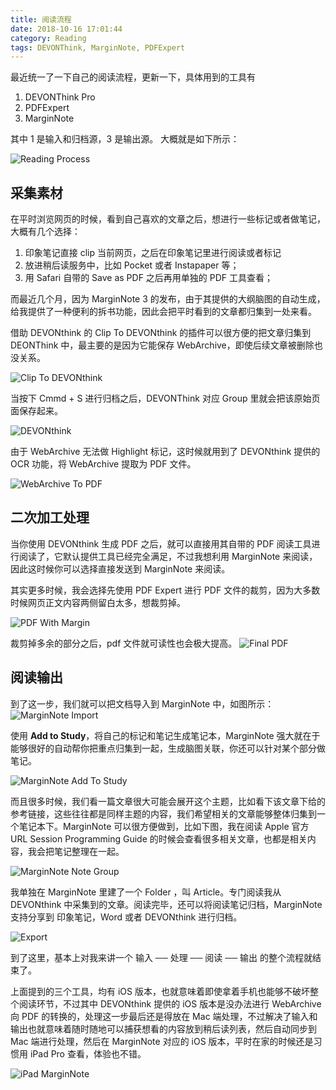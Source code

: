 ```yaml
---
title: 阅读流程
date: 2018-10-16 17:01:44
category: Reading
tags: DEVONThink, MarginNote, PDFExpert
---
```


最近统一了一下自己的阅读流程，更新一下，具体用到的工具有

1. DEVONThink Pro
2. PDFExpert
3. MarginNote


其中 1 是输入和归档源，3 是输出源。 大概就是如下所示：

![Reading Process](https://i.imgur.com/SrcVtP1.png)


## 采集素材

在平时浏览网页的时候，看到自己喜欢的文章之后，想进行一些标记或者做笔记，大概有几个选择：

1. 印象笔记直接 clip 当前网页，之后在印象笔记里进行阅读或者标记
2. 放进稍后读服务中，比如 Pocket 或者 Instapaper 等；
3. 用 Safari 自带的 Save as PDF 之后再用单独的 PDF 工具查看；

而最近几个月，因为 MarginNote 3 的发布，由于其提供的大纲脑图的自动生成，给我提供了一种便利的拆书功能，因此会把平时看到的文章都归集到一处来看。

借助 DEVONthink 的 Clip To DEVONthink 的插件可以很方便的把文章归集到 DEONThink 中，最主要的是因为它能保存 WebArchive，即使后续文章被删除也没关系。

![Clip To DEVONthink](https://i.imgur.com/Kw7CoBl.png)


当按下 Cmmd + S 进行归档之后，DEVONThink 对应 Group 里就会把该原始页面保存起来。

![DEVONthink](https://i.imgur.com/m3jM9kx.png)

由于 WebArchive 无法做 Highlight 标记，这时候就用到了 DEVONthink 提供的 OCR 功能，将 WebArchive 提取为 PDF 文件。

![WebArchive To PDF](https://i.imgur.com/YxEsN2G.png)


## 二次加工处理

当你使用 DEVONthink 生成 PDF 之后，就可以直接用其自带的 PDF 阅读工具进行阅读了，它默认提供工具已经完全满足，不过我想利用 MarginNote 来阅读，因此这时候你可以选择直接发送到 MarginNote 来阅读。

其实更多时候，我会选择先使用 PDF Expert 进行 PDF 文件的裁剪，因为大多数时候网页正文内容两侧留白太多，想裁剪掉。

![PDF With Margin](https://i.imgur.com/8I8UcFY.png)

裁剪掉多余的部分之后，pdf 文件就可读性也会极大提高。
![Final PDF](https://i.imgur.com/1CwG33x.png)


## 阅读输出

到了这一步，我们就可以把文档导入到 MarginNote 中，如图所示：
![MarginNote Import](https://i.imgur.com/DmADrxk.png)

使用 **Add to Study**，将自己的标记和笔记生成笔记本，MarginNote 强大就在于能够很好的自动帮你把重点归集到一起，生成脑图关联，你还可以针对某个部分做笔记。

![MarginNote Add To Study](https://i.imgur.com/9uvu95H.png)

而且很多时候，我们看一篇文章很大可能会展开这个主题，比如看下该文章下给的参考链接，这些往往都是同样主题的内容，我们希望相关的文章能够整体归集到一个笔记本下。MarginNote 可以很方便做到，比如下图，我在阅读 Apple 官方 URL Session Programming Guide 的时候会查看很多相关文章，也都是相关内容，我会把笔记整理在一起。

![MarginNote Note Group](https://i.imgur.com/kIvn6v8.png)



我单独在 MarginNote 里建了一个 Folder ，叫 Article。专门阅读我从 DEVONthink 中采集到的文章。阅读完毕，还可以将阅读笔记归档，MarginNote 支持分享到 印象笔记，Word 或者 DEVONthink 进行归档。


![Export](https://i.imgur.com/yyQ3pOr.png)


到了这里，基本上对我来讲一个 输入 ── 处理 ── 阅读 ── 输出 的整个流程就结束了。

上面提到的三个工具，均有 iOS 版本，也就意味着即使拿着手机也能够不破坏整个阅读环节，不过其中 DEVONthink 提供的 iOS 版本是没办法进行 WebArchive 向 PDF 的转换的，处理这一步最后还是得放在 Mac 端处理，不过解决了输入和输出也就意味着随时随地可以捕获想看的内容放到稍后读列表，然后自动同步到 Mac 端进行处理，然后在 MarginNote 对应的 iOS 版本，平时在家的时候还是习惯用 iPad Pro 查看，体验也不错。

![iPad MarginNote](https://i.imgur.com/ZJsdxyS.jpg)

